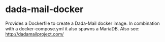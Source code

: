 # dada-mail-docker

Provides a Dockerfile to create a Dada-Mail docker image. In combination with a docker-compose.yml it also spawns a MariaDB.
Also see: http://dadamailproject.com/